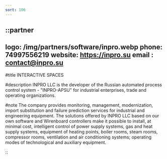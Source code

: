 ```yaml
---
sort: 106
---
```


::partner
---
logo: /img/partners/software/inpro.webp
phone: 74997556219
website: https://inpro.su
email : contact@inpro.su
---

#title
INTERACTIVE SPACES

#description
INPRO LLC is the developer of the Russian automated process control system - "INPRO-APSU" for industrial enterprises, trade and operating organizations.

#note
The company provides monitoring, management, modernization, import substitution and failure prediction services for industrial and engineering equipment.
The solutions offered by INPRO LLC based on our own software and Wirenboard controllers make it possible to install, at minimal cost, intelligent control of power supply systems, gas and heat supply systems, equipment of heating points, boiler rooms, steam rooms, compressor rooms, ventilation and air conditioning systems; operating modes of technological and auxiliary equipment.

::
